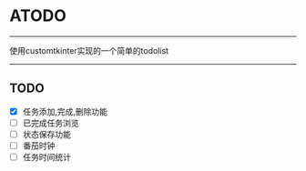 # ATODO

---

使用customtkinter实现的一个简单的todolist

---

## TODO

+ [x] 任务添加,完成,删除功能
+ [ ] 已完成任务浏览
+ [ ] 状态保存功能
+ [ ] 番茄时钟
+ [ ] 任务时间统计